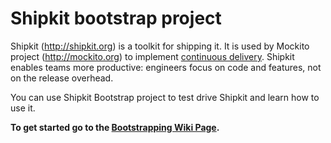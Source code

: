# Shipkit bootstrap project

Shipkit (http://shipkit.org) is a toolkit for shipping it.
It is used by Mockito project (http://mockito.org) to implement [continuous delivery](https://github.com/mockito/mockito/wiki/Continuous-Delivery-Overview).
Shipkit enables teams more productive: engineers focus on code and features, not on the release overhead.

You can use Shipkit Bootstrap project to test drive Shipkit and learn how to use it.

**To get started go to the [Bootstrapping Wiki Page](https://github.com/mockito/shipkit-bootstrap/wiki).**